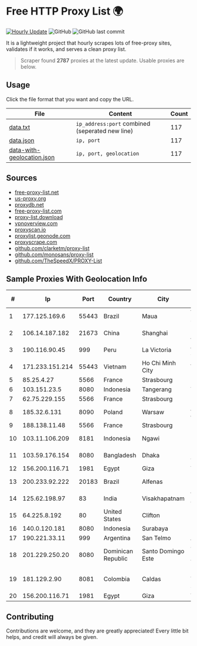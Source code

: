 
# Free HTTP Proxy List 🌍

[![Hourly Update](https://github.com/mertguvencli/http-proxy-list/actions/workflows/main.yml/badge.svg?branch=main)](https://github.com/mertguvencli/http-proxy-list/actions/workflows/main.yml)
![GitHub](https://img.shields.io/github/license/mertguvencli/http-proxy-list)
![GitHub last commit](https://img.shields.io/github/last-commit/mertguvencli/http-proxy-list)

It is a lightweight project that hourly scrapes lots of free-proxy sites, validates if it works, and serves a clean proxy list.


> Scraper found **2787** proxies at the latest update. Usable proxies are below.

## Usage

Click the file format that you want and copy the URL.


|File|Content|Count|
|----|-------|-----|
|[data.txt](https://raw.githubusercontent.com/mertguvencli/http-proxy-list/main/proxy-list/data.txt)|`ip_address:port` combined (seperated new line)|117|
|[data.json](https://raw.githubusercontent.com/mertguvencli/http-proxy-list/main/proxy-list/data.json)|`ip, port`|117|
|[data-with-geolocation.json](https://raw.githubusercontent.com/mertguvencli/http-proxy-list/main/proxy-list/data-with-geolocation.json)|`ip, port, geolocation`|117|

## Sources

* [free-proxy-list.net](https://free-proxy-list.net)
* [us-proxy.org](https://www.us-proxy.org)
* [proxydb.net](http://proxydb.net)
* [free-proxy-list.com](https://free-proxy-list.com/?page=&port=&type%5B%5D=http&type%5B%5D=https&up_time=0&search=Search)
* [proxy-list.download](https://www.proxy-list.download/HTTP)
* [vpnoverview.com](https://vpnoverview.com/privacy/anonymous-browsing/free-proxy-servers)
* [proxyscan.io](https://www.proxyscan.io)
* [proxylist.geonode.com](https://proxylist.geonode.com/api/proxy-list?limit=300&page=1&sort_by=lastChecked&sort_type=desc&protocols=http,https)
* [proxyscrape.com](https://api.proxyscrape.com/v2/?request=displayproxies&protocol=http&timeout=10000&country=all&ssl=all&anonymity=all)
* [github.com/clarketm/proxy-list](https://raw.githubusercontent.com/clarketm/proxy-list/master/proxy-list-raw.txt)
* [github.com/monosans/proxy-list](https://raw.githubusercontent.com/monosans/proxy-list/main/proxies/http.txt)
* [github.com/TheSpeedX/PROXY-List](https://raw.githubusercontent.com/TheSpeedX/PROXY-List/master/http.txt)


## Sample Proxies With Geolocation Info

|#|Ip|Port|Country|City|Internet Service Provider|
|-|--|----|-------|----|-------------------------|
|1|177.125.169.6|55443|Brazil|Maua|VIP BR TELECOM S.A.|
|2|106.14.187.182|21673|China|Shanghai|Hangzhou Alibaba Advertising Co|
|3|190.116.90.45|999|Peru|La Victoria|America Movil Peru S.A.C.|
|4|171.233.151.214|55443|Vietnam|Ho Chi Minh City|Viettel Corporation|
|5|85.25.4.27|5566|France|Strasbourg|Host Europe GmbH|
|6|103.151.23.5|8080|Indonesia|Tangerang|TERABYTE|
|7|62.75.229.155|5566|France|Strasbourg|Host Europe GmbH|
|8|185.32.6.131|8090|Poland|Warsaw|AS Consulting Sp. z o. o.|
|9|188.138.11.48|5566|France|Strasbourg|Host Europe GmbH|
|10|103.11.106.209|8181|Indonesia|Ngawi|PT. Pascal Indonesia|
|11|103.59.176.154|8080|Bangladesh|Dhaka|Nation Communication|
|12|156.200.116.71|1981|Egypt|Giza|TE Data|
|13|200.233.92.222|20183|Brazil|Alfenas|Rede Popular De Internet Ltda|
|14|125.62.198.97|83|India|Visakhapatnam|Vizag Broadcasting Company Pvt. LTD|
|15|64.225.8.192|80|United States|Clifton|DigitalOcean, LLC|
|16|140.0.120.181|8080|Indonesia|Surabaya|PT. First Media, Tbk|
|17|190.221.33.11|999|Argentina|San Telmo|AMX Argentina S.A.|
|18|201.229.250.20|8080|Dominican Republic|Santo Domingo Este|Compañía Dominicana de Teléfonos S. A.|
|19|181.129.2.90|8081|Colombia|Caldas|EPM Telecomunicaciones S.A. E.S.P.|
|20|156.200.116.71|1981|Egypt|Giza|TE Data|



## Contributing

Contributions are welcome, and they are greatly appreciated! Every
little bit helps, and credit will always be given.

